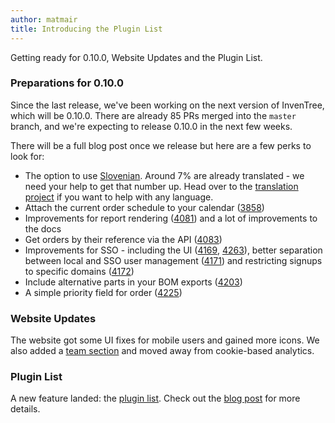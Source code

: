 ```yaml
---
author: matmair
title: Introducing the Plugin List
---
```


Getting ready for 0.10.0, Website Updates and the Plugin List.

### Preparations for 0.10.0

Since the last release, we've been working on the next version of InvenTree, which will be 0.10.0. There are already 85 PRs merged into the `master` branch, and we're expecting to release 0.10.0 in the next few weeks. 

There will be a full blog post once we release but here are a few perks to look for:
- The option to use [Slovenian](https://github.com/inventree/InvenTree/pull/4072). Around 7% are already translated - we need your help to get that number up. Head over to the [translation project](https://crowdin.com/project/inventree) if you want to help with any language.
- Attach the current order schedule to your calendar ([3858](https://github.com/inventree/InvenTree/pull/3858))
- Improvements for report rendering ([4081](https://github.com/inventree/InvenTree/pull/4081)) and a lot of improvements to the docs
- Get orders by their reference via the API ([4083](https://github.com/inventree/InvenTree/pull/4083))
- Improvements for SSO - including the UI ([4169](https://github.com/inventree/InvenTree/pull/4169), [4263](https://github.com/inventree/InvenTree/pull/4263)), better separation between local and SSO user management ([4171](https://github.com/inventree/InvenTree/pull/4171)) and restricting signups to specific domains ([4172](https://github.com/inventree/InvenTree/pull/4172))
- Include alternative parts in your BOM exports ([4203](https://github.com/inventree/InvenTree/pull/4203))
- A simple priority field for order ([4225](https://github.com/inventree/InvenTree/pull/4225))

### Website Updates

The website got some UI fixes for mobile users and gained more icons. We also added a [team section](https://inventree.org/about/team) and moved away from cookie-based analytics.

### Plugin List

A new feature landed: the [plugin list](https://inventree.org/plugins). Check out the [blog post](/blog/2023/01/30/plugin-list) for more details.
